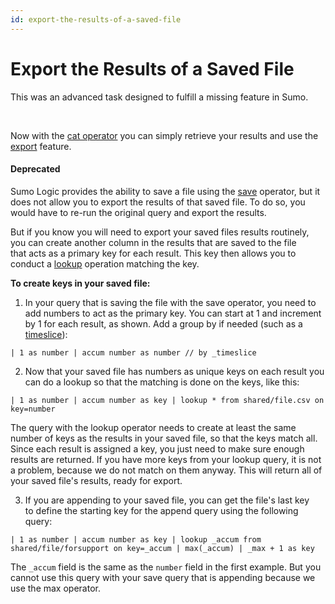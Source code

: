 ```yaml
---
id: export-the-results-of-a-saved-file
---
```


# Export the Results of a Saved File

This was an advanced task designed to fulfill a missing feature in Sumo.

 

Now with the [cat
operator](../Search-Query-Language/Search-Operators/cat.md "cat") you
can simply retrieve your results and use the
[export](../Get-Started-with-Search/Search-Basics/Export-Search-Results.md "Export Search Results")
feature.

#### Deprecated

Sumo Logic provides the ability to save a file using the
[save](../Search-Query-Language/Search-Operators/save-lookups-classic.md "save") operator,
but it does not allow you to export the results of that saved file. To
do so, you would have to re-run the original query and export the
results.

But if you know you will need to export your saved files results
routinely, you can create another column in the results that are saved
to the file that acts as a primary key for each result. This key then
allows you to conduct a
[lookup](../Search-Query-Language/Search-Operators/lookup-classic.md "lookup")
operation matching the key.

**To create keys in your saved file:**

1.  In your query that is saving the file with the save operator, you
    need to add numbers to act as the primary key. You can start at 1
    and increment by 1 for each result, as shown. Add a group by if
    needed (such as a
    [timeslice](../Search-Query-Language/Search-Operators/timeslice.md "timeslice")):

`| 1 as number | accum number as number // by _timeslice`

2.  Now that your saved file has numbers as unique keys on each
    result you can do a lookup so that the matching is done on the keys,
    like this:

`| 1 as number | accum number as key | lookup * from shared/file.csv on key=number`

The query with the lookup operator needs to create at least the same
number of keys as the results in your saved file, so that the keys match
all. Since each result is assigned a key, you just need to make sure
enough results are returned. If you have more keys from your lookup
query, it is not a problem, because we do not match on them anyway. This
will return all of your saved file's results, ready for export.

3.  If you are appending to your saved file, you can get the file's last
    key to define the starting key for the append query using the
    following query:

`| 1 as number | accum number as key | lookup _accum from shared/file/forsupport on key=_accum | max(_accum) | _max + 1 as key`

The `_accum` field is the same as the `number` field in the first
example. But you cannot use this query with your save query that is
appending because we use the max operator.
